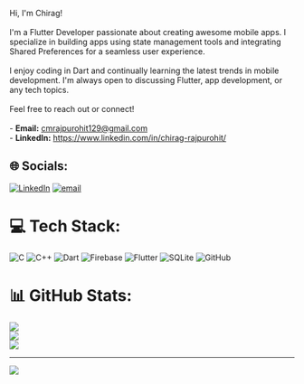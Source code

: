 Hi, I'm Chirag!<br><br>I'm a Flutter Developer passionate about creating awesome mobile apps. I specialize in building apps using state management tools and integrating Shared Preferences for a seamless user experience.<br><br>I enjoy coding in Dart and continually learning the latest trends in mobile development. I'm always open to discussing Flutter, app development, or any tech topics.<br><br>Feel free to reach out or connect!<br><br>- **Email:** cmrajpurohit129@gmail.com<br>- **LinkedIn:** https://www.linkedin.com/in/chirag-rajpurohit/<br>


## 🌐 Socials:
[![LinkedIn](https://img.shields.io/badge/LinkedIn-%230077B5.svg?logo=linkedin&logoColor=white)](https://linkedin.com/in/https://www.linkedin.com/in/chirag-rajpurohit/) [![email](https://img.shields.io/badge/Email-D14836?logo=gmail&logoColor=white)](mailto:cmrajpurohit129@gamil.com) 

# 💻 Tech Stack:
![C](https://img.shields.io/badge/c-%2300599C.svg?style=flat&logo=c&logoColor=white) ![C++](https://img.shields.io/badge/c++-%2300599C.svg?style=flat&logo=c%2B%2B&logoColor=white) ![Dart](https://img.shields.io/badge/dart-%230175C2.svg?style=flat&logo=dart&logoColor=white) ![Firebase](https://img.shields.io/badge/firebase-%23039BE5.svg?style=flat&logo=firebase) ![Flutter](https://img.shields.io/badge/Flutter-%2302569B.svg?style=flat&logo=Flutter&logoColor=white) ![SQLite](https://img.shields.io/badge/sqlite-%2307405e.svg?style=flat&logo=sqlite&logoColor=white) ![GitHub](https://img.shields.io/badge/github-%23121011.svg?style=flat&logo=github&logoColor=white)
# 📊 GitHub Stats:
![](https://github-readme-stats.vercel.app/api?username=chiragrajpurohit129&theme=default&hide_border=true&include_all_commits=true&count_private=false)<br/>
![](https://github-readme-streak-stats.herokuapp.com/?user=chiragrajpurohit129&theme=default&hide_border=true)<br/>
![](https://github-readme-stats.vercel.app/api/top-langs/?username=chiragrajpurohit129&theme=default&hide_border=true&include_all_commits=true&count_private=false&layout=compact)

---
[![](https://visitcount.itsvg.in/api?id=chiragrajpurohit129&icon=0&color=0)](https://visitcount.itsvg.in)

<!-- Proudly created with GPRM ( https://gprm.itsvg.in ) -->
